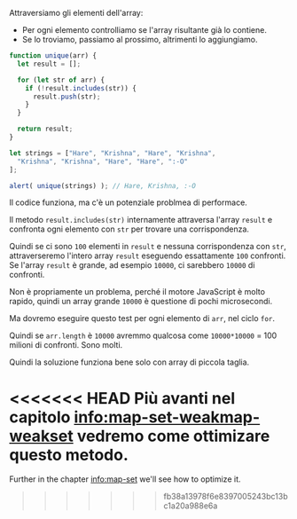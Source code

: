Attraversiamo gli elementi dell'array:
- Per ogni elemento controlliamo se l'array risultante già lo contiene.
- Se lo troviamo, passiamo al prossimo, altrimenti lo aggiungiamo.

```js run demo
function unique(arr) {
  let result = [];

  for (let str of arr) {
    if (!result.includes(str)) {
      result.push(str);
    }
  }

  return result;
}

let strings = ["Hare", "Krishna", "Hare", "Krishna",
  "Krishna", "Krishna", "Hare", "Hare", ":-O"
];

alert( unique(strings) ); // Hare, Krishna, :-O
```

Il codice funziona, ma c'è un potenziale problmea di performace.

Il metodo `result.includes(str)` internamente attraversa l'array `result` e confronta ogni elemento con `str` per trovare una corrispondenza.

Quindi se ci sono `100` elementi in `result` e nessuna corrispondenza con `str`, attraverseremo l'intero array `result` eseguendo essattamente `100` confronti. Se l'array `result` è grande, ad esempio `10000`, ci sarebbero `10000` di confronti.

Non è propriamente un problema, perché il motore JavaScript è molto rapido, quindi un array grande `10000` è questione di pochi microsecondi.

Ma dovremo eseguire questo test per ogni elemento di `arr`, nel ciclo `for`.

Quindi se `arr.length` è `10000` avremmo qualcosa come `10000*10000` = 100 milioni di confronti. Sono molti.

Quindi la soluzione funziona bene solo con array di piccola taglia.

<<<<<<< HEAD
Più avanti nel capitolo <info:map-set-weakmap-weakset> vedremo come ottimizare questo metodo.
=======
Further in the chapter <info:map-set> we'll see how to optimize it.
>>>>>>> fb38a13978f6e8397005243bc13bc1a20a988e6a
